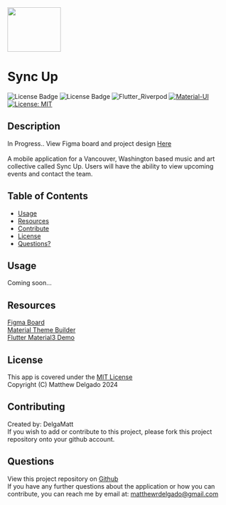 <img src="https://github.com/DelgaMatt/Satellite-Chat-App/assets/115049801/c81f13ea-a430-4f17-beeb-1888b05f376d" width="120" height="100">

# Sync Up

  ![License Badge](https://img.shields.io/badge/Flutter-02569B?style=flat&logo=flutter&logoColor=white)
  ![License Badge](https://img.shields.io/badge/Dart-0175C2?style=flat&logo=dart&logoColor=white)
  ![Flutter_Riverpod](https://img.shields.io/badge/Flutter_Riverpod-0.14.0-blue.svg)
  [![Material-UI](https://img.shields.io/badge/Material--UI-0081CB?style=flat&logo=material-ui&logoColor=white)](https://material-ui.com/)
  <br>
  [![License: MIT](https://img.shields.io/badge/License-MIT-yellow.svg)](https://opensource.org/licenses/MIT)

  ## Description

In Progress.. View Figma board and project design [Here](https://www.figma.com/file/cqiqUkPFIFWct8Wj6d81XB/Diagram---Sync-Up?type=whiteboard&node-id=0%3A1&t=mNGacYKijR3c3qZ4-1)
<br>
<br>
A mobile application for a Vancouver, Washington based music and art collective called Sync Up. Users will have the ability to view upcoming events and contact the team.

  ## Table of Contents
  - [Usage](#usage)
  - [Resources](#resources)
  - [Contribute](#contributing)
  - [License](#license)
  - [Questions?](#questions)

  ## Usage

  Coming soon...

  ## Resources
  [Figma Board](https://www.figma.com/file/cqiqUkPFIFWct8Wj6d81XB/Diagram---Sync-Up?type=whiteboard&node-id=0%3A1&t=mNGacYKijR3c3qZ4-1)
  <br>
  [Material Theme Builder](https://m3.material.io/theme-builder#/custom)
  <br>
  [Flutter Material3 Demo](https://flutter.github.io/samples/web/material_3_demo/)

  ## License
  This app is covered under the [MIT License](https://opensource.org/licenses/MIT)<br>
  Copyright (C) Matthew Delgado 2024
  ## Contributing
  Created by: DelgaMatt
  <br>
    If you wish to add or contribute to this project, please fork this project repository onto your github account.

  ## Questions
  View this project repository on [Github](https://github.com/DelgaMatt)<br>
  If you have any further questions about the application or how you can contribute, you can reach me by email at: matthewrdelgado@gmail.com

